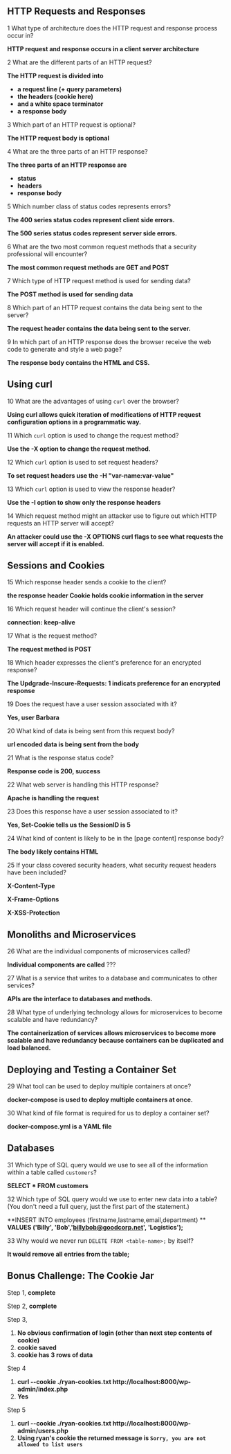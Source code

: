 ## HTTP Requests and Responses

1 What type of architecture does the HTTP request and response process occur in?

**HTTP request and response occurs in a client server architecture**

2 What are the different parts of an HTTP request?

**The HTTP request is divided into**

- **a request line (+ query parameters)**
- **the headers (cookie here)**
- **and a white space terminator**
- **a response body**

3 Which part of an HTTP request is optional?

**The HTTP request body is optional**

4 What are the three parts of an HTTP response?

**The three parts of an HTTP response are**

- **status**
- **headers**
- **response body**

5 Which number class of status codes represents errors?

**The 400 series status codes represent client side errors.**

**The 500 series status codes represent server side errors.**

6 What are the two most common request methods that a security professional will encounter?

**The most common request methods are GET and POST**

7 Which type of HTTP request method is used for sending data?

**The POST method is used for sending data**

8 Which part of an HTTP request contains the data being sent to the server?

**The request header contains the data being sent to the server.**

9 In which part of an HTTP response does the browser receive the web code to generate and style a web page?

**The response body contains the HTML and CSS.**

## Using curl

10 What are the advantages of using `curl` over the browser?

**Using curl allows quick iteration of modifications of HTTP request configuration options in a programmatic way.**

11 Which `curl` option is used to change the request method?

**Use the -X option to change the request method.**

12 Which `curl` option is used to set request headers?

**To set request headers use the -H "var-name:var-value"**

13 Which `curl` option is used to view the response header?

**Use the -I option to show only the response headers**

14 Which request method might an attacker use to figure out which HTTP requests an HTTP server will accept?

**An attacker could use the -X OPTIONS curl flags to see what requests the server will accept if it is enabled.**

## Sessions and Cookies

15 Which response header sends a cookie to the client?

**the response header Cookie holds cookie information in the server**

16 Which request header will continue the client's session?

**connection: keep-alive**

17 What is the request method?

**The request method is POST**

18 Which header expresses the client's preference for an encrypted response?

**The Updgrade-Inscure-Requests: 1 indicats preference for an encrypted response**

19 Does the request have a user session associated with it?

**Yes, user Barbara**

20 What kind of data is being sent from this request body?

**url encoded data is being sent from the body**

21 What is the response status code?

**Response code is 200, success**

22 What web server is handling this HTTP response?

**Apache is handling the request**

23 Does this response have a user session associated to it?

**Yes, Set-Cookie tells us the SessionID is 5**

24 What kind of content is likely to be in the [page content] response body?

**The body likely contains HTML**

25 If your class covered security headers, what security request headers have been included?

**X-Content-Type**

**X-Frame-Options**

**X-XSS-Protection**

## Monoliths and Microservices

26 What are the individual components of microservices called?

**Individual components are called** ???

27 What is a service that writes to a database and communicates to other services?

**APIs are the interface to databases and methods.**

28 What type of underlying technology allows for microservices to become scalable and have redundancy?

**The containerization of services allows microservices to become more scalable and have redundancy because containers can be duplicated and load balanced.**

## Deploying and Testing a Container Set

29 What tool can be used to deploy multiple containers at once?

**docker-compose is used to deploy multiple containers at once.**

30 What kind of file format is required for us to deploy a container set?

**docker-compose.yml is a  YAML file**

## Databases

31 Which type of SQL query would we use to see all of the information within a table called `customers`?

**SELECT * FROM customers**



32 Which type of SQL query would we use to enter new data into a table? (You don't need a full query, just the first part of the statement.)

**INSERT INTO employees        (firstname,lastname,email,department) **
**VALUES ('Billy', 'Bob','billybob@goodcorp.net', 'Logistics');**



33 Why would we never run `DELETE FROM <table-name>;` by itself?

**It would remove all entries from the table;**

## Bonus Challenge: The Cookie Jar

Step 1, **complete**

Step 2, **complete**

Step 3, 

1. **No obvious confirmation of login (other than next step contents of cookie)**
2. **cookie saved**
3.  **cookie has 3 rows of data** 

Step 4

1. **curl --cookie ./ryan-cookies.txt http://localhost:8000/wp-admin/index.php**
2. **Yes**

Step 5

1. **curl --cookie ./ryan-cookies.txt http://localhost:8000/wp-admin/users.php**
2. **Using ryan's cookie the returned message is `Sorry, you are not allowed to list users`**



